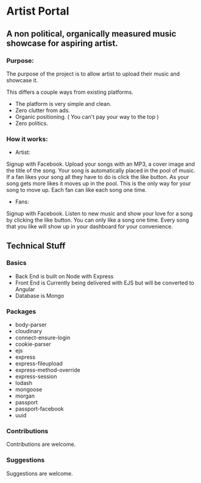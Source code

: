 # Artist Portal

## A non political, organically measured music showcase for aspiring artist.

### Purpose:
The purpose of the project is to allow artist to upload their music and showcase it.

This differs a couple ways from existing platforms.
- The platform is very simple and clean.
- Zero clutter from ads.
- Organic positioning. ( You can't pay your way to the top )
- Zero politics.

### How it works:
* Artist:

Signup with Facebook. Upload your songs with an MP3, a cover image and the title of the song. Your song is automatically placed in the pool of music. If a fan likes your song all they have to do is click the like button. As your song gets more likes it moves up in the pool. This is the only way for your song to move up. Each fan can like each song one time.

* Fans:

Signup with Facebook. Listen to new music and show your love for a song by clicking the like button. You can only like a song one time. Every song that you like will show up in your dashboard for your convenience.

## Technical Stuff

### Basics
- Back End is built on Node with Express
- Front End is Currently being delivered with EJS but will be converted to Angular
- Database is Mongo

### Packages
- body-parser
- cloudinary
- connect-ensure-login
- cookie-parser
- ejs
- express
- express-fileupload
- express-method-override
- express-session
- lodash
- mongoose
- morgan
- passport
- passport-facebook
- uuid

### Contributions
Contributions are welcome.

### Suggestions
Suggestions are welcome.

